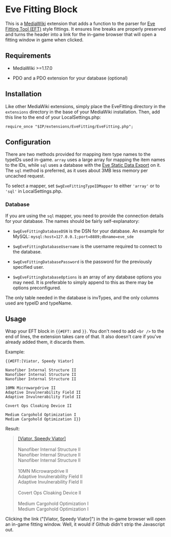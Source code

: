 # Eve Fitting Block

This is a [MediaWiki][mwiki] extension that adds a function to the parser for
[Eve Fitting Tool (EFT)][eft] style fittings. It ensures line breaks are
properly preserved and turns the header into a link for the in-game browser
that will open a fitting window in game when clicked.

[mwiki]:http://www.mediawiki.org/
[eft]: https://forums.eveonline.com/default.aspx?g=posts&t=24359

## Requirements

* MediaWiki >=1.17.0

* PDO and a PDO extension for your database (optional)

## Installation

Like other MediaWiki extensions, simply place the EveFitting directory in the
`extensions` directory in the base of your MediaWiki installation. Then, add
this line to the end of your LocalSettings.php:

    require_once "$IP/extensions/EveFitting/EveFitting.php";

## Configuration

There are two methods provided for mapping item type names to the typeIDs used
in-game. `array` uses a large array for mapping the item names to the IDs,
while `sql` uses a database with the [Eve Static Data Export][sde] on it. The
`sql` method is preferred, as it uses about 3MB less memory per uncached
request.

[sde]: http://community.eveonline.com/community/fansites/toolkit/

To select a mapper, set `$wgEveFittingTypeIDMapper` to either `'array'` or to
`'sql'` in LocalSettings.php.

### Database

If you are using the `sql` mapper, you need to provide the connection details
for your database. The names should be fairly self-explanatory:

* `$wgEveFittingDatabaseDSN` is the DSN for your database. An example for
  MySQL: `mysql:host=127.0.0.1;port=8889;dbname=eve_sde`

* `$wgEveFittingDatabaseUsername` is the username required to connect to the
  database.

* `$wgEveFittingDatabasePassword` is the password for the previously specified
  user.

* `$wgEveFittingDatabaseOptions` is an array of any database options you may
  need. It is preferable to simply append to this as there may be options
  preconfigured.

The only table needed in the database is invTypes, and the only columns used
are typeID and typeName.

## Usage

Wrap your EFT block in `{{#EFT:` and `}}`. You don't need to add `<br />` to
the end of lines, the extension takes care of that. It also doesn't care if
you've already added them, it discards them.

Example:

    {{#EFT:[Viator, Speedy Viator]
    
    Nanofiber Internal Structure II
    Nanofiber Internal Structure II
    Nanofiber Internal Structure II
    
    10MN Microwarpdrive II
    Adaptive Invulnerability Field II
    Adaptive Invulnerability Field II
    
    Covert Ops Cloaking Device II
    
    Medium Cargohold Optimization I
    Medium Cargohold Optimization I}}

Result:

> <p><a href="javascript:CCPEVE.showFitting('12743:2605;3:12076;1:2281;2:11578;1:31119;2:')">[Viator, Speedy Viator]</a><br /><br />Nanofiber Internal Structure II<br />Nanofiber Internal Structure II<br />Nanofiber Internal Structure II<br /><br />10MN Microwarpdrive II<br />Adaptive Invulnerability Field II<br />Adaptive Invulnerability Field II<br /><br />Covert Ops Cloaking Device II<br /><br />Medium Cargohold Optimization I<br />Medium Cargohold Optimization I
</p>

Clicking the link ("[Viator, Speedy Viator]") in the in-game browser will
open an in-game fitting window. Well, it would if Github didn't strip the
Javascript out.
